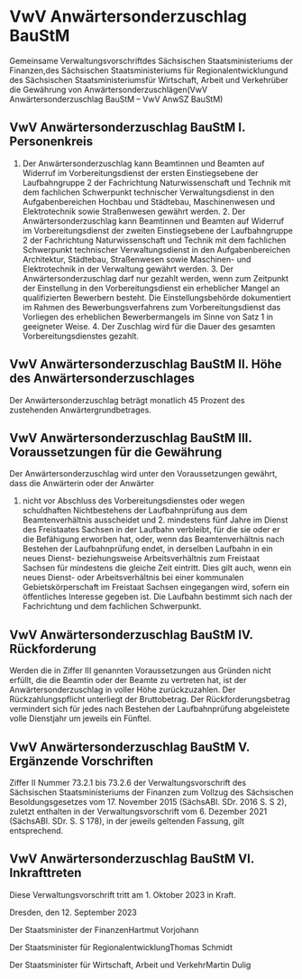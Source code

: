 # VwV Anwärtersonderzuschlag BauStM

Gemeinsame Verwaltungsvorschriftdes Sächsischen Staatsministeriums der Finanzen,des Sächsischen Staatsministeriums für Regionalentwicklungund des Sächsischen Staatsministeriumsfür Wirtschaft, Arbeit und Verkehrüber die Gewährung von Anwärtersonderzuschlägen(VwV Anwärtersonderzuschlag BauStM – VwV AnwSZ BauStM)

## VwV Anwärtersonderzuschlag BauStM I. Personenkreis

1. Der Anwärtersonderzuschlag kann Beamtinnen und Beamten auf Widerruf im Vorbereitungsdienst der ersten Einstiegsebene der Laufbahngruppe 2 der Fachrichtung Naturwissenschaft und Technik mit dem fachlichen Schwerpunkt technischer Verwaltungsdienst in den Aufgabenbereichen Hochbau und Städtebau, Maschinenwesen und Elektrotechnik sowie Straßenwesen gewährt werden. 2. Der Anwärtersonderzuschlag kann Beamtinnen und Beamten auf Widerruf im Vorbereitungsdienst der zweiten Einstiegsebene der Laufbahngruppe 2 der Fachrichtung Naturwissenschaft und Technik mit dem fachlichen Schwerpunkt technischer Verwaltungsdienst in den Aufgabenbereichen Architektur, Städtebau, Straßenwesen sowie Maschinen- und Elektrotechnik in der Verwaltung gewährt werden. 3. Der Anwärtersonderzuschlag darf nur gezahlt werden, wenn zum Zeitpunkt der Einstellung in den Vorbereitungsdienst ein erheblicher Mangel an qualifizierten Bewerbern besteht. Die Einstellungsbehörde dokumentiert im Rahmen des Bewerbungsverfahrens zum Vorbereitungsdienst das Vorliegen des erheblichen Bewerbermangels im Sinne von Satz 1 in geeigneter Weise. 4. Der Zuschlag wird für die Dauer des gesamten Vorbereitungsdienstes gezahlt. 
## VwV Anwärtersonderzuschlag BauStM II. Höhe des Anwärtersonderzuschlages

Der Anwärtersonderzuschlag beträgt monatlich 45 Prozent des zustehenden Anwärtergrundbetrages.


## VwV Anwärtersonderzuschlag BauStM III. Voraussetzungen für die Gewährung

Der Anwärtersonderzuschlag wird unter den Voraussetzungen gewährt, dass die Anwärterin oder der Anwärter

1. nicht vor Abschluss des Vorbereitungsdienstes oder wegen schuldhaften Nichtbestehens der Laufbahnprüfung aus dem Beamtenverhältnis ausscheidet und 2. mindestens fünf Jahre im Dienst des Freistaates Sachsen in der Laufbahn verbleibt, für die sie oder er die Befähigung erworben hat, oder, wenn das Beamtenverhältnis nach Bestehen der Laufbahnprüfung endet, in derselben Laufbahn in ein neues Dienst- beziehungsweise Arbeitsverhältnis zum Freistaat Sachsen für mindestens die gleiche Zeit eintritt. Dies gilt auch, wenn ein neues Dienst- oder Arbeitsverhältnis bei einer kommunalen Gebietskörperschaft im Freistaat Sachsen eingegangen wird, sofern ein öffentliches Interesse gegeben ist. Die Laufbahn bestimmt sich nach der Fachrichtung und dem fachlichen Schwerpunkt. 
## VwV Anwärtersonderzuschlag BauStM IV. Rückforderung

Werden die in Ziffer III genannten Voraussetzungen aus Gründen nicht erfüllt, die die Beamtin oder der Beamte zu vertreten hat, ist der Anwärtersonderzuschlag in voller Höhe zurückzuzahlen. Der Rückzahlungspflicht unterliegt der Bruttobetrag. Der Rückforderungsbetrag vermindert sich für jedes nach Bestehen der Laufbahnprüfung abgeleistete volle Dienstjahr um jeweils ein Fünftel.


## VwV Anwärtersonderzuschlag BauStM V. Ergänzende Vorschriften

Ziffer II Nummer 73.2.1 bis 73.2.6 der Verwaltungsvorschrift des Sächsischen Staatsministeriums der Finanzen zum Vollzug des Sächsischen Besoldungsgesetzes vom 17. November 2015 (SächsABl. SDr. 2016 S. S 2), zuletzt enthalten in der Verwaltungsvorschrift vom 6. Dezember 2021 (SächsABl. SDr. S. S 178), in der jeweils geltenden Fassung, gilt entsprechend.


## VwV Anwärtersonderzuschlag BauStM VI. Inkrafttreten

Diese Verwaltungsvorschrift tritt am 1. Oktober 2023 in Kraft.

Dresden, den 12. September 2023

Der Staatsminister der FinanzenHartmut Vorjohann

Der Staatsminister für RegionalentwicklungThomas Schmidt

Der Staatsminister für Wirtschaft, Arbeit und VerkehrMartin Dulig

